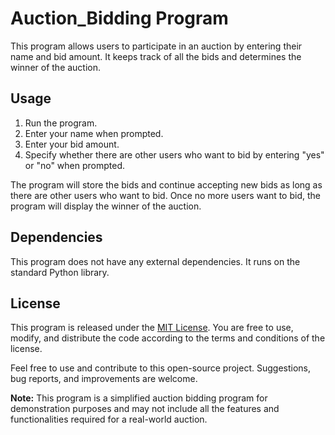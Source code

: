 # Auction_Bidding Program

This program allows users to participate in an auction by entering their name and bid amount. It keeps track of all the bids and determines the winner of the auction.

## Usage

1. Run the program.
2. Enter your name when prompted.
3. Enter your bid amount.
4. Specify whether there are other users who want to bid by entering "yes" or "no" when prompted.

The program will store the bids and continue accepting new bids as long as there are other users who want to bid. Once no more users want to bid, the program will display the winner of the auction.

## Dependencies

This program does not have any external dependencies. It runs on the standard Python library.

## License

This program is released under the [MIT License](LICENSE). You are free to use, modify, and distribute the code according to the terms and conditions of the license.

Feel free to use and contribute to this open-source project. Suggestions, bug reports, and improvements are welcome.

**Note:** This program is a simplified auction bidding program for demonstration purposes and may not include all the features and functionalities required for a real-world auction.

